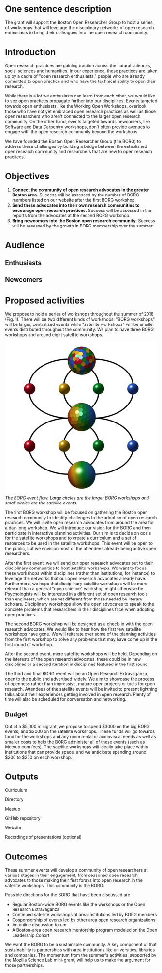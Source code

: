 # One sentence description

The grant will support the Boston Open Researcher Group to host a series of workshops that will leverage the disciplinary networks of open research enthusiasts to bring their colleagues into the open research community.

# Introduction

Open research practices are gaining traction across the natural sciences, social sciences and humanities. In our experience, these practices are taken up by a cadre of "open research enthusiasts," people who are already committed to open practice and who have the technical ability to open their research.

While there is a lot we enthusiasts can learn from each other, we would like to see open practices propagate further into our disciplines. Events targeted towards open enthusiasts, like the Working Open Workshops, overlook those who have not yet embraced open research practices as well as those open researchers who aren't connected to the larger open research community. On the other hand, events targeted towards newcomers, like Software and Data Carpentry workshops, don't often provide avenues to engage with the open research community beyond the workshops.

We have founded the Boston Open Researcher Group (the BORG) to address these challenges by building a bridge between the established open research community and researchers that are new to open research practices. 

# Objectives

1. **Connect the community of open research advocates in the greater Boston area.** Success will be assessed by the number of BORG members listed on our website after the first BORG workshop.
2. **Send these advocates into their own research communities to encourage open research practices.** Success will be assessed in the reports from the advocates at the second BORG workshop.
3. **Bring newcomers into the Boston open research community.** Success will be assessed by the growth in BORG membership over the summer. 

# Audience

## Enthusiasts

## Newcomers

# Proposed activities

We propose to hold a series of workshops throughout the summer of 2018 (Fig. 1). There will be two different kinds of workshops. "BORG workshops" will be larger, centralized events while "satellite workshops" will be smaller events distributed throughout the community. We plan to have three BORG workshops and around eight satellite workshops.

![The BORG event flow. Large circles are the larger BORG workshops and small circles represent the satellite workshops. The colors indicate different disciplines.](/data/borgEventFlow.png)
_The BORG event flow. Large circles are the larger BORG workshops and small circles are the satellite events._   

The first BORG workshop will be focused on gathering the Boston open research community to identify challenges to the adoption of open research practices. We will invite open research advocates from around the area for a day-long workshop. We will introduce our vision for the BORG and then participate in interactive planning activities. Our aim is to decide on goals for the satellite workshops and to create a curriculum and a set of resources to be used in the satellite workshops. This event will be open to the public, but we envision most of the attendees already being active open researchers. 

After the first event, we will send our open research advocates out to their disciplinary communities to host satellite workshops. We want to focus these workshops within disciplines (rather than institutions, for instance) to leverage the networks that our open research advocates already have. Furthermore, we hope that disciplinary satellite workshops will be more relevant than a general "open science" workshop might otherwise be. Psychologists will be interested in a different set of open research tools than engineers, which are yet different from those needed by literary scholars. Disciplinary workshops allow the open advocates to speak to the concrete problems that researchers in their disciplines face when adopting open practices.

The second BORG workshop will be designed as a check-in with the open research advocates. We would like to hear how the first few satellite workshops have gone. We will reiterate over some of the planning activities from the first workshop to solve any problems that may have come up in the first round of workshop.

After the second event, more satellite workshops will be held. Depending on the interests of the open research advocates, these could be in new disciplines or a second iteration in disciplines featured in the first round.

The third and final BORG event will be an Open Research Extravaganza, open to the public and advertised widely. We aim to showcase the process of openness rather than impressive, mature open projects or tools for open research. Attendees of the satellite events will be invited to present lightning talks about their experiences getting involved in open research. Plenty of time will also be scheduled for conversation and networking.

## Budget

Out of a $5,000 minigrant, we propose to spend $3000 on the big BORG events, and $2000 on the satellite workshops. These funds will go towards food for the workshops and any room rental or audiovisual needs as well as smaller costs to help the BORG administer all of these events (such as Meetup.com fees). The satellite workshops will ideally take place within institutions that can provide space, and we anticipate spending around $200 to $250 on each workshop.

# Outputs

Curriculum

Directory

Meetup

GitHub repository

Website

Recordings of presentations (optional)

# Outcomes

These summer events will develop a community of open researchers at various stages in their engagement, from seasoned open research advocates to those making their first forays into open research in the satellite workshops. This community is the BORG. 

Possible directions for the BORG that have been discussed are

- Regular Boston-wide BORG events like the workshops or the Open Research Extravaganza
- Continued satellite workshops at area institutions led by BORG members
- Cosponsorship of events led by other area open research organizations
- An online discussion forum
- A Boston-area open research mentorship program modeled on the Open Leadership Cohort

We want the BORG to be a sustainable community. A key component of that sustainability is partnerships with area institutions like universities, libraries and companies. The momentum from the summer's activities, supported by the Mozilla Science Lab mini-grant, will help us to make the argument for those partnerships.
